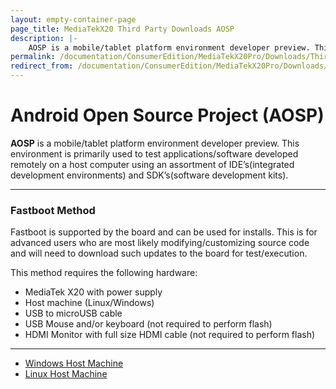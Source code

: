 ```yaml
---
layout: empty-container-page
page_title: MediaTekX20 Third Party Downloads AOSP
description: |-
    AOSP is a mobile/tablet platform environment developer preview. This environment is primarily used to test applications/software developed remotely on a host computer using an assortment of IDE’s(integrated development environments) and SDK’s(software development kits).
permalink: /documentation/ConsumerEdition/MediaTekX20Pro/Downloads/ThirdParty/AOSP/
redirect_from: /documentation/ConsumerEdition/MediaTekX20Pro/Downloads/ThirdParty/AOSP/README.md/
---
```

# Android Open Source Project (AOSP)

**AOSP** is a mobile/tablet platform environment developer preview. This environment is primarily used to test applications/software developed remotely on a host computer using an assortment of IDE’s(integrated development environments) and SDK’s(software development kits).

***

### Fastboot Method

Fastboot is supported by the board and can be used for installs. This is for advanced users who are most likely modifying/customizing source code and will need to download such updates to the board for test/execution.

This method requires the following hardware:

- MediaTek X20 with power supply
- Host machine (Linux/Windows)
- USB to microUSB cable
- USB Mouse and/or keyboard (not required to perform flash)
- HDMI Monitor with full size HDMI cable (not required to perform flash)

***

- [Windows Host Machine](WindowsFastboot.md)
- [Linux Host Machine](LinuxFastboot.md)
